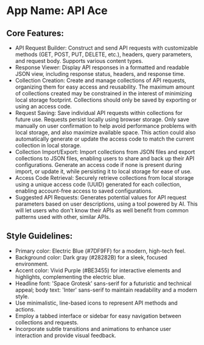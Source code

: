 # **App Name**: API Ace

## Core Features:

- API Request Builder: Construct and send API requests with customizable methods (GET, POST, PUT, DELETE, etc.), headers, query parameters, and request body. Supports various content types.
- Response Viewer: Display API responses in a formatted and readable JSON view, including response status, headers, and response time.
- Collection Creation: Create and manage collections of API requests, organizing them for easy access and reusability. The maximum amount of collections created may be constrained in the interest of minimizing local storage footprint. Collections should only be saved by exporting or using an access code.
- Request Saving: Save individual API requests within collections for future use. Requests persist locally using browser storage. Only save manually on user confirmation to help avoid performance problems with local storage, and also maximize available space. This action could also automatically generate or update the access code to match the current collection in local storage.
- Collection Import/Export: Import collections from JSON files and export collections to JSON files, enabling users to share and back up their API configurations. Generate an access code if none is present during import, or update it, while persisting it to local storage for ease of use.
- Access Code Retrieval: Securely retrieve collections from local storage using a unique access code (UUID) generated for each collection, enabling account-free access to saved configurations.
- Suggested API Requests: Generates potential values for API request parameters based on user descriptions, using a tool powered by AI. This will let users who don't know their APIs as well benefit from common patterns used with other, similar APIs.

## Style Guidelines:

- Primary color: Electric Blue (#7DF9FF) for a modern, high-tech feel.
- Background color: Dark gray (#28282B) for a sleek, focused environment.
- Accent color: Vivid Purple (#BE3455) for interactive elements and highlights, complementing the electric blue.
- Headline font: 'Space Grotesk' sans-serif for a futuristic and technical appeal; body text: 'Inter' sans-serif to maintain readability and a modern style.
- Use minimalistic, line-based icons to represent API methods and actions.
- Employ a tabbed interface or sidebar for easy navigation between collections and requests.
- Incorporate subtle transitions and animations to enhance user interaction and provide visual feedback.